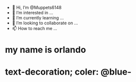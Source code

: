- 👋 Hi, I’m @Muppets6148
- 👀 I’m interested in ...
- 🌱 I’m currently learning ...
- 💞️ I’m looking to collaborate on ...
- 📫 How to reach me ...

<!---
Muppets6148/Muppets6148 is a ✨ special ✨ repository because its `README.md` (this file) appears on your GitHub profile.
You can click the Preview link to take a look at your changes.
--->
<h1> my name is orlando <h1>
text-decoration; 
  coler: @blue-

